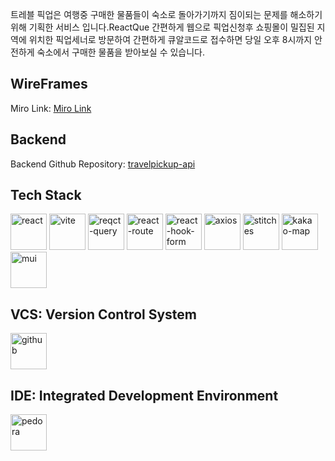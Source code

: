트레블 픽업은 여행중 구매한 물품들이 숙소로 돌아가기까지 짐이되는 문제를 해소하기 위해 기획한 서비스 입니다.ReactQue
간편하게 웹으로 픽업신청후 쇼핑몰이 밀집된 지역에 위치한 픽업세너로 방문하여 간편하게 큐알코드로 접수하면 
당일 오후 8시까지 안전하게 숙소에서 구매한 물품을 받아보실 수 있습니다.

## WireFrames
Miro Link: [Miro Link](https://miro.com/welcomeonboard/c0lPMHQwY2poM204VXFSQ3ZLOUgxbTZRTVQyRW1WaGE1M0IxYVFBWURJZzZvdmRHSkZHZjM3c09UY1pSQ040UXwzNDU4NzY0NTUxMzI1NTk1NDUzfDI=?share_link_id=922024720079)

## Backend
Backend Github Repository: [travelpickup-api](https://github.com/hwanyeong-choi/travelpickup-api)

## Tech Stack
<img src="https://github.com/hwanyeong-choi/travelpickup-front/assets/47169718/3016db63-845f-44ca-b702-e1a487f5ec11" alt="react" width="58" height="58">
<img src="https://github.com/hwanyeong-choi/travelpickup-front/assets/47169718/4191dbc1-8b5b-46c9-bd84-36d937da269e" alt="vite" width="58" height="58">
<img src="https://github.com/hwanyeong-choi/travelpickup-front/assets/47169718/57c5e0a4-a5cc-4a66-a42a-3549133529a2" alt="reqct-query" width="58" height="58">
<img src="https://github.com/hwanyeong-choi/travelpickup-front/assets/47169718/4b133046-caf4-4e5c-ad82-dfa5f1d36298" alt="react-route" width="58" height="58">
<img src="https://github.com/hwanyeong-choi/travelpickup-front/assets/47169718/3a5fe0c7-9ac8-402f-8cfd-965f54e8e56d" alt="react-hook-form" width="58" height="58">
<img src="https://github.com/hwanyeong-choi/travelpickup-front/assets/47169718/cd8da9f6-24ee-41a4-b16a-101ce020cb63" alt="axios" width="58" height="58">
<img src="https://github.com/hwanyeong-choi/travelpickup-front/assets/47169718/3f27b9f5-0041-46ff-953f-e485edceda6c" alt="stitches" width="58" height="58">
<img src="https://github.com/hwanyeong-choi/travelpickup-front/assets/47169718/9f327c27-6193-4e40-b781-e84c9b3b3712" alt="kakao-map" width="58" height="58">
<img src="https://github.com/hwanyeong-choi/travelpickup-front/assets/47169718/4b6206c5-2e8a-432b-96db-b96a8988c717" alt="mui" width="58" height="58">

## VCS: Version Control System
<img src="https://github.com/hwanyeong-choi/travelpickup-api/assets/47169718/3163513f-78b6-4906-83ac-ac143cebd0a8" alt="github" width="58" height="58">

## IDE: Integrated Development Environment
<img src="https://github.com/hwanyeong-choi/travelpickup-front/assets/47169718/cb325136-dc31-4e91-96e6-4a9547d8fe22" alt="pedora" width="58" height="58">
